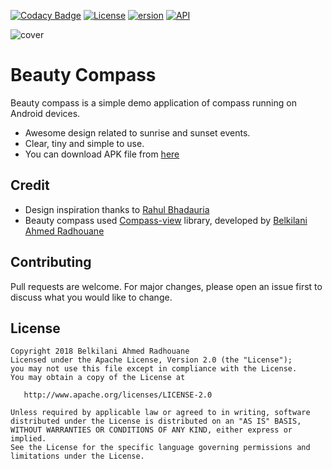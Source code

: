 
[![Codacy Badge](https://api.codacy.com/project/badge/Grade/80b8d0131e55438db364dee82b6b6481)](https://app.codacy.com/app/arbelkilani/Beauty-Compass?utm_source=github.com&utm_medium=referral&utm_content=arbelkilani/Beauty-Compass&utm_campaign=Badge_Grade_Dashboard)
[![License](https://img.shields.io/badge/License-Apache%202.0-blue.svg)](https://github.com/vlad1m1r990/Lemniscate/blob/master/LICENSE)
[![ersion](https://img.shields.io/badge/Version-1.0-brightgreen.svg)]()
[![API](https://img.shields.io/badge/API-19-orange.svg)]()

![cover](https://github.com/arbelkilani/Beauty-Compass/blob/master/screenshots/beauty_compass.jpg?raw=true)

# Beauty Compass 

Beauty compass is a simple demo application of compass running on Android devices.

- Awesome design related to sunrise and sunset events.  
- Clear, tiny and simple to use.
- You can download APK file from [here](https://github.com/arbelkilani/Beauty-Compass/blob/master/beauty_compass.apk)

## Credit
- Design inspiration thanks to [Rahul Bhadauria](https://www.sketchappsources.com/free-source/1857-compass-ui-wallpapers-sketch-freebie-resource.html)
- Beauty compass used [Compass-view](https://github.com/arbelkilani/Compass-View) library, developed by [Belkilani Ahmed Radhouane](http://arbelkilani.tn/)

## Contributing
Pull requests are welcome. For major changes, please open an issue first to discuss what you would like to change.

## License
    Copyright 2018 Belkilani Ahmed Radhouane
    Licensed under the Apache License, Version 2.0 (the "License");
    you may not use this file except in compliance with the License.
    You may obtain a copy of the License at

       http://www.apache.org/licenses/LICENSE-2.0

    Unless required by applicable law or agreed to in writing, software
    distributed under the License is distributed on an "AS IS" BASIS,
    WITHOUT WARRANTIES OR CONDITIONS OF ANY KIND, either express or implied.
    See the License for the specific language governing permissions and
    limitations under the License.
